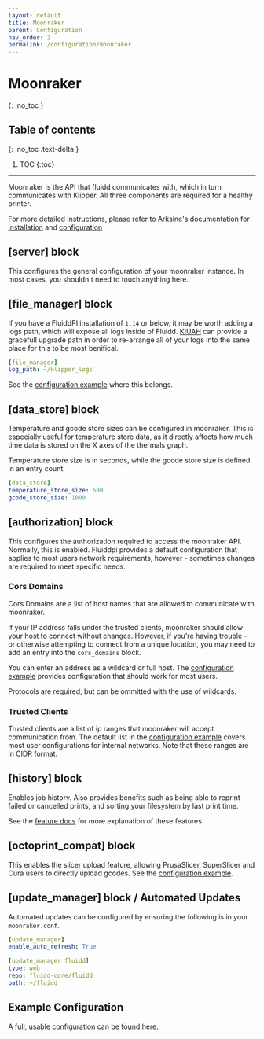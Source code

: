 ```yaml
---
layout: default
title: Moonraker
parent: Configuration
nav_order: 2
permalink: /configuration/moonraker
---
```


# Moonraker
{: .no_toc }

## Table of contents
{: .no_toc .text-delta }

1. TOC
{:toc}

---

Moonraker is the API that fluidd communicates with, which in turn communicates with Klipper.
All three components are required for a healthy printer.

For more detailed instructions, please refer to Arksine's documentation for
[installation](https://moonraker.readthedocs.io/en/latest/installation/)
and
[configuration](https://moonraker.readthedocs.io/en/latest/configuration/)

## [server] block

This configures the general configuration of your moonraker instance. In most
cases, you shouldn't need to touch anything here.

## [file_manager] block

If you have a FluiddPI installation of `1.14` or below, it may be worth adding a
logs path, which will expose all logs inside of Fluidd. [KIUAH](/installation/kiauh) can
provide a gracefull upgrade path in order to re-arrange all of your logs into
the same place for this to be most benifical.

```yaml
[file_manager]
log_path: ~/klipper_logs
```

See the [configuration example](/configuration/moonraker_conf) where this belongs.

## [data_store] block

Temperature and gcode store sizes can be configured in moonraker.
This is especially useful for temperature store data, as it
directly affects how much time data is stored on the X axes of
the thermals graph.

Temperature store size is in seconds, while the gcode store size is defined
in an entry count.

```yaml
[data_store]
temperature_store_size: 600
gcode_store_size: 1000
```

## [authorization] block

This configures the authorization required to access the moonraker API.
Normally, this is enabled. Fluiddpi provides a default configuration that
applies to most users network requirements, however - sometimes changes are
required to meet specific needs.

### Cors Domains

Cors Domains are a list of host names that are allowed to communicate with
moonraker.

If your IP address falls under the trusted clients, moonraker should allow
your host to connect without changes.
However, if you're having trouble - or otherwise attempting
to connect from a unique location, you may need to add an entry into the `cors_domains`
block.

You can enter an address as a wildcard or full host. The
[configuration example](/configuration/moonraker_conf) provides configuration that should work
for most users.

Protocols are required, but can be ommitted with the use of wildcards.

### Trusted Clients

Trusted clients are a list of ip ranges that moonraker will accept communication
from. The default list in the [configuration example](/configuration/moonraker_conf) covers
most user configurations for internal networks. Note that these ranges are in CIDR
format.

## [history] block

Enables job history. Also provides benefits such as being able to reprint
failed or cancelled prints, and sorting your filesystem by last print time.

See the [feature docs](/features/print_history) for more explanation of these features.

## [octoprint_compat] block

This enables the slicer upload feature, allowing PrusaSlicer, SuperSlicer and
Cura users to directly upload gcodes. See the
[configuration example](/configuration/moonraker_conf).

## [update_manager] block / Automated Updates

Automated updates can be configured by ensuring the following is in your
`moonraker.conf`.

```yaml
[update_manager]
enable_auto_refresh: True

[update_manager fluidd]
type: web
repo: fluidd-core/fluidd
path: ~/fluidd
```

## Example Configuration

A full, usable configuration can be [found here.](/configuration/moonraker_conf)
